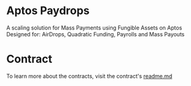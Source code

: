 # Aptos Paydrops

<!-- ![Paydrops logo](public/logo_circular.webp){ width=30%,height:30px } -->

A scaling solution for Mass Payments using Fungible Assets on Aptos
Designed for: AirDrops, Quadratic Funding, Payrolls and Mass Payouts


# Contract
To learn more about the contracts, visit the contract's [readme.md](/contract/README.MD)